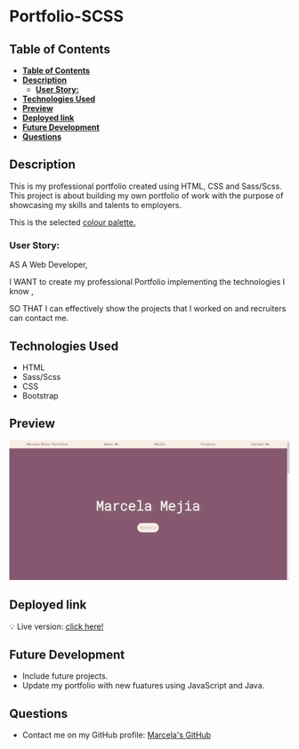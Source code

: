 # **Portfolio-SCSS**

## **Table of Contents** 

  - [**Table of Contents**](#table-of-contents)
  - [**Description**](#description)
    - [**User Story:**](#user-story)
  - [**Technologies Used**](#technologies-used)
  - [**Preview**](#preview)
  - [**Deployed link**](#deployed-link)
  - [**Future Development**](#future-development)
  - [**Questions**](#questions)


## **Description**
This is my professional portfolio created using HTML, CSS and Sass/Scss.
This project is about building my own portfolio of work with the purpose of showcasing my skills and talents to employers. 

This is the selected [colour palette.](https://colorhunt.co/palette/867070d5b4b4e4d0d0f5ebeb)

### **User Story:**
  AS A Web Developer,

  I WANT to create my professional Portfolio implementing the technologies I know ,

  SO THAT I can effectively show the projects that I worked on and recruiters can contact me.


## **Technologies Used**

* HTML
* Sass/Scss
* CSS
* Bootstrap

## **Preview**
 
![Project Page](assets/img/portfolio-landing-page.png)


## **Deployed link**

💡 Live version: [click here!]()

## **Future Development**

* Include future projects. 
* Update my portfolio with new fuatures using JavaScript and Java.


## **Questions**

* Contact me on my GitHub profile: [Marcela's GitHub](https://github.com/marcelamejiao)

